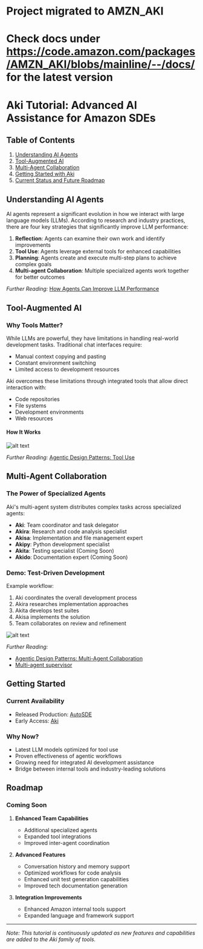 # Project migrated to AMZN_AKI
# Check docs under https://code.amazon.com/packages/AMZN_AKI/blobs/mainline/--/docs/ for the latest version

# Aki Tutorial: Advanced AI Assistance for Amazon SDEs

## Table of Contents
1. [Understanding AI Agents](#understanding-ai-agents)
2. [Tool-Augmented AI](#tool-augmented-ai)
3. [Multi-Agent Collaboration](#multi-agent-collaboration)
4. [Getting Started with Aki](#getting-started)
5. [Current Status and Future Roadmap](#roadmap)

## Understanding AI Agents

AI agents represent a significant evolution in how we interact with large language models (LLMs). According to research and industry practices, there are four key strategies that significantly improve LLM performance:

1. **Reflection**: Agents can examine their own work and identify improvements
2. **Tool Use**: Agents leverage external tools for enhanced capabilities
3. **Planning**: Agents create and execute multi-step plans to achieve complex goals
4. **Multi-agent Collaboration**: Multiple specialized agents work together for better outcomes

*Further Reading:* [How Agents Can Improve LLM Performance](https://www.deeplearning.ai/the-batch/how-agents-can-improve-llm-performance/?ref=dl-staging-website.ghost.io)

## Tool-Augmented AI

### Why Tools Matter?
While LLMs are powerful, they have limitations in handling real-world development tasks. Traditional chat interfaces require:
- Manual context copying and pasting
- Constant environment switching
- Limited access to development resources

Aki overcomes these limitations through integrated tools that allow direct interaction with:
- Code repositories
- File systems
- Development environments
- Web resources

#### How It Works
![alt text](<Workflow Graph: Aki - Ask me anything.png>) 

*Further Reading:* [Agentic Design Patterns: Tool Use](https://www.deeplearning.ai/the-batch/agentic-design-patterns-part-3-tool-use/?ref=dl-staging-website.ghost.io)

## Multi-Agent Collaboration

### The Power of Specialized Agents
Aki's multi-agent system distributes complex tasks across specialized agents:

- **Aki**: Team coordinator and task delegator
- **Akira**: Research and code analysis specialist
- **Akisa**: Implementation and file management expert
- **Akipy**: Python development specialist
- **Akita**: Testing specialist (Coming Soon)
- **Akido**: Documentation expert (Coming Soon)

### Demo: Test-Driven Development
Example workflow:
1. Aki coordinates the overall development process
2. Akira researches implementation approaches
3. Akita develops test suites
4. Akisa implements the solution
5. Team collaborates on review and refinement

![alt text](<Workflow Graph: Aki team - Chat with professionals.png>)

*Further Reading:* 
- [Agentic Design Patterns: Multi-Agent Collaboration](https://www.deeplearning.ai/the-batch/agentic-design-patterns-part-5-multi-agent-collaboration/?ref=dl-staging-website.ghost.io)
- [Multi-agent supervisor](https://langchain-ai.github.io/langgraph/tutorials/multi_agent/agent_supervisor/)

## Getting Started

### Current Availability
- Released Production: [AutoSDE](https://w.amazon.com/bin/view/AutoSDE/)
- Early Access: [Aki](https://code.amazon.com/packages/Aki/trees/mainline)

### Why Now?
- Latest LLM models optimized for tool use
- Proven effectiveness of agentic workflows
- Growing need for integrated AI development assistance
- Bridge between internal tools and industry-leading solutions

## Roadmap

### Coming Soon
1. **Enhanced Team Capabilities**
   - Additional specialized agents
   - Expanded tool integrations
   - Improved inter-agent coordination

2. **Advanced Features**
   - Conversation history and memory support
   - Optimized workflows for code analysis
   - Enhanced unit test generation capabilities
   - Improved tech documentation generation

3. **Integration Improvements**
   - Enhanced Amazon internal tools support
   - Expanded language and framework support

---

*Note: This tutorial is continuously updated as new features and capabilities are added to the Aki family of tools.*
